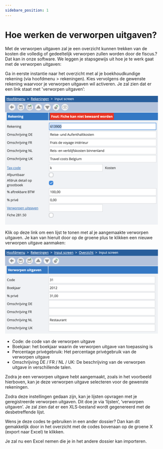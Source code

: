 ```yaml
---
sidebare_position: 1
---
```


# Hoe werken de verworpen uitgaven?

Met de verworpen uitgaven zal je een overzicht kunnen trekken van de kosten die volledig of gedeeltelijk verworpen zullen worden door de fiscus.? Dat kan in onze software. We leggen je stapsgewijs uit hoe je te werk gaat met de verworpen uitgaven:


Ga in eerste instantie naar het overzicht met al je boekhoudkundige rekening (via hoofdmenu > rekeningen). Kies vervolgens de gewenste rekening waarvoor je verworpen uitgaven wil activeren. Je zal zien dat er een link staat met 'verworpen uitgaven’:

![alt text](/img/images/image272.png)

Klik op deze link om een lijst te tonen met al je aangemaakte verworpen uitgaven. Je kan van hieruit door op de groene plus te klikken een nieuwe verworpen uitgave aanmaken:

![alt text](/img/images/image166.png)


- Code: de code van de verworpen uitgave
- Boekjaar: het boekjaar waarin de verworpen uitgave van toepassing is
- Percentage privégebruik: Het percentage privégebruik van de verworpen uitgave
- Omschrijving DE / FR / NL / UK: De beschrijving van de verworpen uitgave in verschillende talen.

Zodra je een verworpen uitgave hebt aangemaakt, zoals in het voorbeeld hierboven, kan je deze verworpen uitgave selecteren voor de gewenste rekeningen.


Zodra deze instellingen gedaan zijn, kan je lijsten opvragen met je geregistreerde verworpen uitgaven. Dit doe je via ‘lijsten’, ‘verworpen uitgaven’. Je zal zien dat er een XLS-bestand wordt gegenereerd met de desbetreffende lijst.  


Wens je deze codes te gebruiken in een ander dossier? Dan kan dit gemakkelijk door in het overzicht met de codes bovenaan op de groene X (export naar Excel) te klikken.

Je zal nu een Excel nemen die je in het andere dossier kan importeren.

